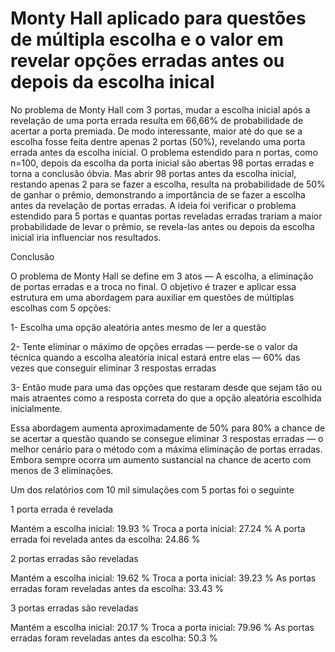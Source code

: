 # Monty Hall aplicado para questões de múltipla escolha e o valor em revelar opções erradas antes ou depois da escolha inical

  No problema de Monty Hall com 3 portas, mudar a escolha inicial após a revelação de uma porta errada resulta em 66,66% de probabilidade de acertar a porta premiada. De modo interessante, maior até do que se a escolha fosse feita dentre apenas 2 portas (50%), revelando uma porta errada antes da escolha inicial. O problema estendido para n portas, como n=100, depois da escolha da porta inicial são abertas 98 portas erradas e torna a conclusão óbvia. Mas abrir 98 portas antes da escolha inicial, restando apenas 2 para se fazer a escolha, resulta na probabilidade de 50% de ganhar o prêmio, demonstrando a importância de se fazer a escolha antes da revelação de portas erradas. A ideia foi verificar o problema estendido para 5 portas e quantas portas reveladas erradas trariam a maior probabilidade de levar o prêmio, se revela-las antes ou depois da escolha inicial iria influenciar nos resultados.

Conclusão

  O problema de Monty Hall se define em 3 atos — A escolha, a eliminação de portas erradas e a troca no final. O objetivo é trazer e aplicar essa estrutura em uma abordagem para auxiliar em questões de múltiplas escolhas com 5 opções:

1- Escolha uma opção aleatória antes mesmo de ler a questão

2- Tente eliminar o máximo de opções erradas — perde-se o valor da técnica quando a escolha aleatória inical estará entre elas — 60% das vezes que conseguir eliminar 3 respostas erradas

3- Então mude para uma das opções que restaram desde que sejam tão ou mais atraentes como a resposta correta do que a opção aleatória escolhida inicialmente.

  Essa abordagem aumenta aproximadamente de 50% para 80% a chance de se acertar a questão quando se consegue eliminar 3 respostas erradas — o melhor cenário para o método com a máxima eliminação de portas erradas. Embora sempre ocorra um aumento sustancial na chance de acerto com menos de 3 eliminações.

Um dos relatórios com 10 mil simulações com 5 portas foi o seguinte 

1 porta errada é revelada

Mantém a escolha inicial:			              	      19.93 %
Troca a porta inicial:					                    27.24 %
A porta errada foi revelada antes da escolha:	      24.86 %


2 portas erradas são reveladas

Mantém a escolha inicial:				                    19.62 %
Troca a porta inicial:				                    	39.23 %
As portas erradas foram reveladas antes da escolha:	33.43 %

3 portas erradas são reveladas

Mantém a escolha inicial:			                    	20.17 %
Troca a porta inicial:				                    	79.96 %
As portas erradas foram reveladas antes da escolha:	50.3 %

